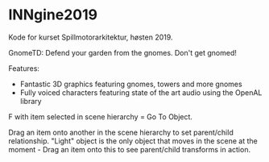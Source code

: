 # INNgine2019
Kode for kurset Spillmotorarkitektur, høsten 2019.

GnomeTD: Defend your garden from the gnomes. Don't get gnomed!

Features:
* Fantastic 3D graphics featuring gnomes, towers and more gnomes
* Fully voiced characters featuring state of the art audio using the OpenAL library


F with item selected in scene hierarchy = Go To Object.

Drag an item onto another in the scene hierarchy to set parent/child relationship.
"Light" object is the only object that moves in the scene at the moment - Drag an item onto this to see parent/child transforms in action.
